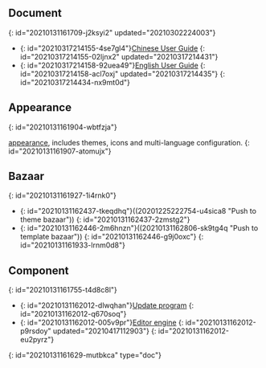 ## Document
{: id="20210131161709-j2ksyi2" updated="20210302224003"}

* {: id="20210317214155-4se7gl4"}[Chinese User Guide](https://github.com/siyuan-note/user-guide-zh_CN)
  {: id="20210317214155-02ljnx2" updated="20210317214431"}
* {: id="20210317214158-92uea49"}[English User Guide](https://github.com/siyuan-note/user-guide-en_US)
  {: id="20210317214158-acl7oxj" updated="20210317214435"}
{: id="20210317214434-nx9mt0d"}

## Appearance
{: id="20210131161904-wbtfzja"}

[appearance](https://github.com/siyuan-note/appearance), includes themes, icons and multi-language configuration.
{: id="20210131161907-atomujx"}

## Bazaar
{: id="20210131161927-1i4rnk0"}

* {: id="20210131162437-tkeqdhq"}((20201225222754-u4sica8 "Push to theme bazaar"))
  {: id="20210131162437-2zmstg2"}
* {: id="20210131162446-2m6hnzn"}((20210131162806-sk9tg4q "Push to template bazaar"))
  {: id="20210131162446-g9j0oxc"}
{: id="20210131161933-lrnm0d8"}

## Component
{: id="20210131161755-t4d8c8l"}

* {: id="20210131162012-dlwqhan"}[Update program](https://github.com/siyuan-note/pit)
  {: id="20210131162012-q670soq"}
* {: id="20210131162012-005v9pr"}[Editor engine](https://github.com/88250/lute)
  {: id="20210131162012-p9rsdoy" updated="20210417112903"}
{: id="20210131162012-eu2pyrz"}


{: id="20210131161629-mutbkca" type="doc"}
